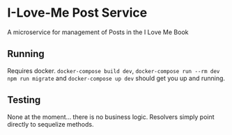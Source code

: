 # I-Love-Me Post Service

A microservice for management of Posts in the I Love Me Book

## Running

Requires docker. `docker-compose build dev`, `docker-compose run --rm dev npm run migrate` and `docker-compose up dev` should get you up and running.

## Testing

None at the moment... there is no business logic. Resolvers simply point directly to sequelize methods.
